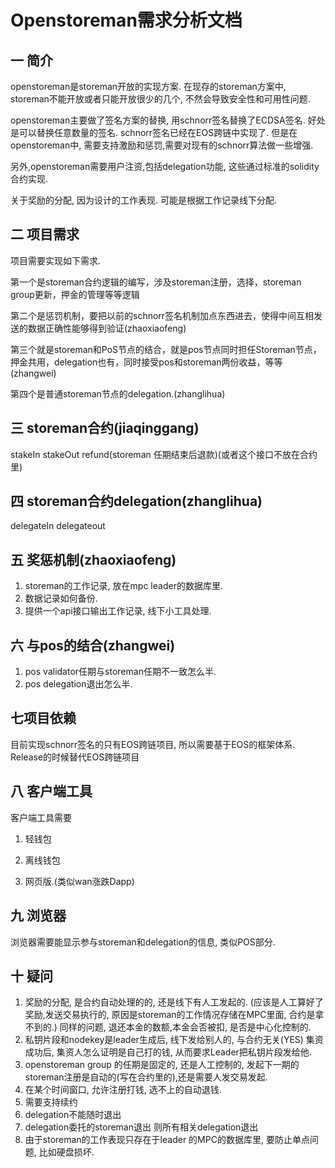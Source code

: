 # Openstoreman需求分析文档 

## 一 简介 

openstoreman是storeman开放的实现方案.  在现存的storeman方案中, storeman不能开放或者只能开放很少的几个, 不然会导致安全性和可用性问题.  

openstoreman主要做了签名方案的替换, 用schnorr签名替换了ECDSA签名.  好处是可以替换任意数量的签名.  schnorr签名已经在EOS跨链中实现了. 但是在openstoreman中, 需要支持激励和惩罚,需要对现有的schnorr算法做一些增强. 

另外,openstoreman需要用户注资,包括delegation功能, 这些通过标准的solidity合约实现.  

关于奖励的分配, 因为设计的工作表现. 可能是根据工作记录线下分配. 

 

## 二 项目需求 

项目需要实现如下需求.  

第一个是storeman合约逻辑的编写，涉及storeman注册，选择，storeman group更新，押金的管理等等逻辑 

第二个是惩罚机制，要把以前的schnorr签名机制加点东西进去，使得中间互相发送的数据正确性能够得到验证(zhaoxiaofeng) 

第三个就是storeman和PoS节点的结合，就是pos节点同时担任Storeman节点，押金共用，delegation也有，同时接受pos和storeman两份收益，等等(zhangwei) 

第四个是普通storeman节点的delegation.(zhanglihua) 

 

## 三 storeman合约(jiaqinggang) 
stakeIn
stakeOut
refund(storeman 任期结束后退款)(或者这个接口不放在合约里) 

 

## 四 storeman合约delegation(zhanglihua) 
delegateIn
delegateout

 

 

## 五 奖惩机制(zhaoxiaofeng) 
1. storeman的工作记录, 放在mpc leader的数据库里.
1. 数据记录如何备份.
1. 提供一个api接口输出工作记录, 线下小工具处理. 
 

 

## 六 与pos的结合(zhangwei) 
1. pos validator任期与storeman任期不一致怎么半.
1. pos delegation退出怎么半.

 

## 七项目依赖 

目前实现schnorr签名的只有EOS跨链项目, 所以需要基于EOS的框架体系. Release的时候替代EOS跨链项目 

 

## 八 客户端工具 

客户端工具需要 

1) 轻钱包 

2) 离线钱包 

3) 网页版.(类似wan涨跌Dapp) 

 

## 九  浏览器 

浏览器需要能显示参与storeman和delegation的信息, 类似POS部分.  

 
## 十 疑问

1. 奖励的分配, 是合约自动处理的的, 还是线下有人工发起的. (应该是人工算好了奖励,发送交易执行的, 原因是storeman的工作情况存储在MPC里面, 合约是拿不到的.) 同样的问题, 退还本金的数额,本金会否被扣, 是否是中心化控制的.
1. 私钥片段和nodekey是leader生成后, 线下发给别人的, 与合约无关(YES)
集资成功后, 集资人怎么证明是自己打的钱, 从而要求Leader把私钥片段发给他.
1. openstoreman group 的任期是固定的, 还是人工控制的, 发起下一期的storeman注册是自动的(写在合约里的),还是需要人发交易发起.
1. 在某个时间窗口, 允许注册打钱, 选不上的自动退钱.
1. 需要支持续约
1. delegation不能随时退出
1. delegation委托的storeman退出 则所有相关delegation退出
1. 由于storeman的工作表现只存在于leader 的MPC的数据库里, 要防止单点问题, 比如硬盘损坏. 




 
